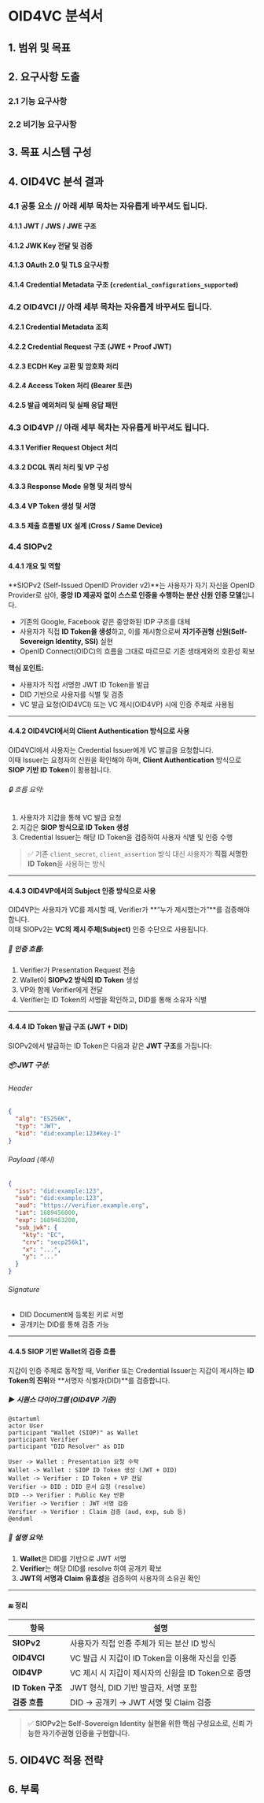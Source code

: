 # OID4VC 분석서

## 1. 범위 및 목표


## 2. 요구사항 도출
### 2.1 기능 요구사항
### 2.2 비기능 요구사항


## 3. 목표 시스템 구성


## 4. OID4VC 분석 결과
### 4.1 공통 요소 // 아래 세부 목차는 자유롭게 바꾸셔도 됩니다.
#### 4.1.1 JWT / JWS / JWE 구조
#### 4.1.2 JWK Key 전달 및 검증
#### 4.1.3 OAuth 2.0 및 TLS 요구사항
#### 4.1.4 Credential Metadata 구조 (`credential_configurations_supported`)

### 4.2 OID4VCI // 아래 세부 목차는 자유롭게 바꾸셔도 됩니다.
#### 4.2.1 Credential Metadata 조회
#### 4.2.2 Credential Request 구조 (JWE + Proof JWT)
#### 4.2.3 ECDH Key 교환 및 암호화 처리
#### 4.2.4 Access Token 처리 (Bearer 토큰)
#### 4.2.5 발급 예외처리 및 실패 응답 패턴

### 4.3 OID4VP // 아래 세부 목차는 자유롭게 바꾸셔도 됩니다.
#### 4.3.1 Verifier Request Object 처리
#### 4.3.2 DCQL 쿼리 처리 및 VP 구성
#### 4.3.3 Response Mode 유형 및 처리 방식
#### 4.3.4 VP Token 생성 및 서명
#### 4.3.5 제출 흐름별 UX 설계 (Cross / Same Device)

### 4.4 SIOPv2

#### 4.4.1 개요 및 역할

**SIOPv2 (Self-Issued OpenID Provider v2)**는 사용자가 자기 자신을 OpenID Provider로 삼아, **중앙 ID 제공자 없이 스스로 인증을 수행하는 분산 신원 인증 모델**입니다.

- 기존의 Google, Facebook 같은 중앙화된 IDP 구조를 대체
- 사용자가 직접 **ID Token을 생성**하고, 이를 제시함으로써 **자기주권형 신원(Self-Sovereign Identity, SSI)** 실현
- OpenID Connect(OIDC)의 흐름을 그대로 따르므로 기존 생태계와의 호환성 확보

**핵심 포인트:**
- 사용자가 직접 서명한 JWT ID Token을 발급
- DID 기반으로 사용자를 식별 및 검증
- VC 발급 요청(OID4VCI) 또는 VC 제시(OID4VP) 시에 인증 주체로 사용됨

---

#### 4.4.2 OID4VCI에서의 Client Authentication 방식으로 사용

OID4VCI에서 사용자는 Credential Issuer에게 VC 발급을 요청합니다.  
이때 Issuer는 요청자의 신원을 확인해야 하며, **Client Authentication** 방식으로 **SIOP 기반 ID Token**이 활용됩니다.

###### 🔒 흐름 요약:
1. 사용자가 지갑을 통해 VC 발급 요청
2. 지갑은 **SIOP 방식으로 ID Token 생성**
3. Credential Issuer는 해당 ID Token을 검증하여 사용자 식별 및 인증 수행

> ✅ 기존 `client_secret`, `client_assertion` 방식 대신 사용자가 **직접 서명한 ID Token**을 사용하는 방식

---

#### 4.4.3 OID4VP에서의 Subject 인증 방식으로 사용

OID4VP는 사용자가 VC를 제시할 때, Verifier가 **“누가 제시했는가”**를 검증해야 합니다.  
이때 SIOPv2는 **VC의 제시 주체(Subject)** 인증 수단으로 사용됩니다.

##### 🧩 인증 흐름:
1. Verifier가 Presentation Request 전송
2. Wallet이 **SIOPv2 방식의 ID Token** 생성
3. VP와 함께 Verifier에게 전달
4. Verifier는 ID Token의 서명을 확인하고, DID를 통해 소유자 식별

---

#### 4.4.4 ID Token 발급 구조 (JWT + DID)

SIOPv2에서 발급하는 ID Token은 다음과 같은 **JWT 구조**를 가집니다:

##### 📦 JWT 구성:

###### Header
```json
{
  "alg": "ES256K",
  "typ": "JWT",
  "kid": "did:example:123#key-1"
}
```

###### Payload (예시)
```json
{
  "iss": "did:example:123",
  "sub": "did:example:123",
  "aud": "https://verifier.example.org",
  "iat": 1689456000,
  "exp": 1689463200,
  "sub_jwk": {
    "kty": "EC",
    "crv": "secp256k1",
    "x": "...",
    "y": "..."
  }
}
```

###### Signature
- DID Document에 등록된 키로 서명
- 공개키는 DID를 통해 검증 가능

---

#### 4.4.5 SIOP 기반 Wallet의 검증 흐름

지갑이 인증 주체로 동작할 때, Verifier 또는 Credential Issuer는 지갑이 제시하는 **ID Token의 진위**와 **서명자 식별자(DID)**를 검증합니다.

##### ▶️ 시퀀스 다이어그램 (OID4VP 기준)

```puml
@startuml
actor User
participant "Wallet (SIOP)" as Wallet
participant Verifier
participant "DID Resolver" as DID

User -> Wallet : Presentation 요청 수락
Wallet -> Wallet : SIOP ID Token 생성 (JWT + DID)
Wallet -> Verifier : ID Token + VP 전달
Verifier -> DID : DID 문서 요청 (resolve)
DID --> Verifier : Public Key 반환
Verifier -> Verifier : JWT 서명 검증
Verifier -> Verifier : Claim 검증 (aud, exp, sub 등)
@enduml
```

##### 🧠 설명 요약:

1. **Wallet**은 DID를 기반으로 JWT 서명
2. **Verifier**는 해당 DID를 resolve 하여 공개키 확보
3. **JWT의 서명과 Claim 유효성**을 검증하여 사용자의 소유권 확인

---

#### 🔚 정리

| 항목 | 설명 |
|------|------|
| **SIOPv2** | 사용자가 직접 인증 주체가 되는 분산 ID 방식 |
| **OID4VCI** | VC 발급 시 지갑이 ID Token을 이용해 자신을 인증 |
| **OID4VP** | VC 제시 시 지갑이 제시자의 신원을 ID Token으로 증명 |
| **ID Token 구조** | JWT 형식, DID 기반 발급자, 서명 포함 |
| **검증 흐름** | DID → 공개키 → JWT 서명 및 Claim 검증 |

> ✅ **SIOPv2는 Self-Sovereign Identity 실현을 위한 핵심 구성요소로, 신뢰 가능한 자기주권형 인증을 구현합니다.**




## 5. OID4VC 적용 전략


## 6. 부록
